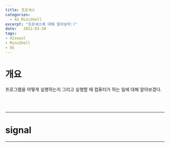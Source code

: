 ```yaml
---
title: 프로세스
categories: 
  - 42_MiniShell
excerpt: "프로세스에 대해 알아보자:)"
date:   2022-03-30
tags:
- 42seoul
- MiniShell
- OS
---
```


# 개요


프로그램을 어떻게 실행하는지 그리고 실행할 때 컴퓨터가 하는 일에 대해 알아보겠다.


<br />
<br />

---

# signal

---
